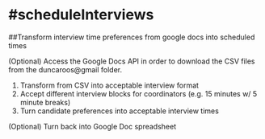 #scheduleInterviews
==================

##Transform interview time preferences from google docs into scheduled times

(Optional) 
Access the Google Docs API in order to download the CSV
files from the duncaroos@gmail folder.

1. Transform from CSV into acceptable interview format
2. Accept different interview blocks for coordinators 
(e.g. 15 minutes w/ 5 minute breaks)
3. Turn candidate preferences into acceptable interview
times

(Optional)
Turn back into Google Doc spreadsheet
